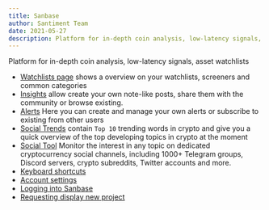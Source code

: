 ```yaml
---
title: Sanbase
author: Santiment Team
date: 2021-05-27
description: Platform for in-depth coin analysis, low-latency signals, asset watchlists
---
```


Platform for in-depth coin analysis, low-latency signals, asset watchlists

- [Watchlists page](/sanbase/assets-page) shows a overview on your watchlists, screeners and common categories
- [Insights](/sanbase/insights) allow create your own note-like posts, share them with the community or browse existing.
- [Alerts](/sanbase/alerts-page)
  Here you can create and manage your own alerts or subscribe to existing from other users
- [Social Trends](/sanbase/emerging-trends-page) contain `Top 10` trending words in crypto and give you a quick overview of the top developing topics in crypto at the moment
- [Social Tool](/sanbase/social-trends-search/) Monitor the interest in any topic on dedicated cryptocurrency social channels, including 1000+ Telegram groups, Discord servers, crypto subreddits, Twitter accounts and more.
- [Keyboard shortcuts](/sanbase/keyboard-shortcuts/)
- [Account settings](/sanbase/account-settings)
- [Logging into Sanbase](/sanbase/logging-into-sanbase)
- [Requesting display new project](/sanbase/requesting-display-new-project)
